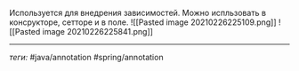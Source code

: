 Используется для внедрения зависимостей. Можно испльзовать в консрукторе, сетторе и в поле. 
![[Pasted image 20210226225109.png]]
![[Pasted image 20210226225841.png]]

---
*теги:* #java/annotation  #spring/annotation 